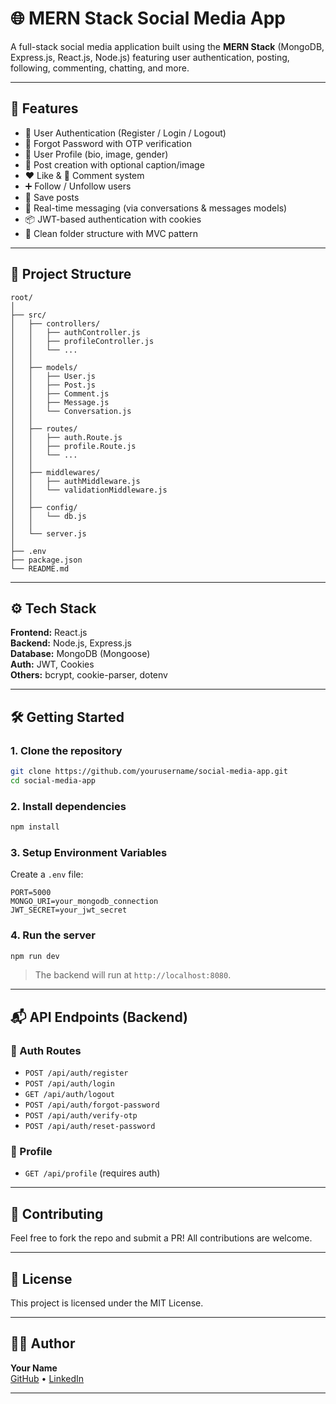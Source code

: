 # 🌐 MERN Stack Social Media App

A full-stack social media application built using the **MERN Stack** (MongoDB, Express.js, React.js, Node.js) featuring user authentication, posting, following, commenting, chatting, and more.

---

## 🚀 Features

- 🔐 User Authentication (Register / Login / Logout)
- 🔑 Forgot Password with OTP verification
- 👤 User Profile (bio, image, gender)
- 📸 Post creation with optional caption/image
- ❤️ Like & 💬 Comment system
- ➕ Follow / Unfollow users
- 💾 Save posts
- 💬 Real-time messaging (via conversations & messages models)
- 📦 JWT-based authentication with cookies
- 📁 Clean folder structure with MVC pattern

---

## 📁 Project Structure

```
root/
│
├── src/
│   ├── controllers/
│   │   ├── authController.js
│   │   ├── profileController.js
│   │   └── ...
│   │
│   ├── models/
│   │   ├── User.js
│   │   ├── Post.js
│   │   ├── Comment.js
│   │   ├── Message.js
│   │   └── Conversation.js
│   │
│   ├── routes/
│   │   ├── auth.Route.js
│   │   ├── profile.Route.js
│   │   └── ...
│   │
│   ├── middlewares/
│   │   ├── authMiddleware.js
│   │   └── validationMiddleware.js
│   │
│   ├── config/
│   │   └── db.js
│   │
│   └── server.js
│
├── .env
├── package.json
└── README.md
```

---

## ⚙️ Tech Stack

**Frontend:** React.js  
**Backend:** Node.js, Express.js  
**Database:** MongoDB (Mongoose)  
**Auth:** JWT, Cookies  
**Others:** bcrypt, cookie-parser, dotenv

---

## 🛠️ Getting Started

### 1. Clone the repository

```bash
git clone https://github.com/yourusername/social-media-app.git
cd social-media-app
```

### 2. Install dependencies

```bash
npm install
```

### 3. Setup Environment Variables

Create a `.env` file:

```
PORT=5000
MONGO_URI=your_mongodb_connection
JWT_SECRET=your_jwt_secret
```

### 4. Run the server

```bash
npm run dev
```

> The backend will run at `http://localhost:8080`.

---

## 📬 API Endpoints (Backend)

### 🔐 Auth Routes

- `POST /api/auth/register`
- `POST /api/auth/login`
- `GET /api/auth/logout`
- `POST /api/auth/forgot-password`
- `POST /api/auth/verify-otp`
- `POST /api/auth/reset-password`

### 👤 Profile

- `GET /api/profile` (requires auth)

---

## 🤝 Contributing

Feel free to fork the repo and submit a PR! All contributions are welcome.

---

## 📄 License

This project is licensed under the MIT License.

---

## 🧑‍💻 Author

**Your Name**  
[GitHub](https://github.com/HamzaJanzaib) • [LinkedIn](https://www.linkedin.com/in/hamza-janzaib-6a6870318)

---
